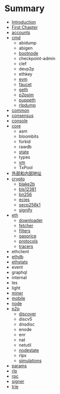 # Summary

* [Introduction](README.md)
* [First Chapter](chapter1.md)
* [accounts](accounts.md)
* [cmd](cmd.md)
  * abidump
  * abigen
  * [bootnode](cmd/bootnode.md)
  * checkpoint-admin
  * clef
  * devp2p
  * ethkey
  * [evm](cmd/evm.md)
  * [faucet](cmd/faucet.md)
  * [geth](cmd/geth.md)
  * [p2psim](cmd/p2psim.md)
  * [puppeth](cmd/puppeth.md)
  * [rlpdump](cmd/rlpdump.md)
* [common](common.md)
* [consensus](consensus.md)
* [console](console.md)
* [core](core.md)
  * asm
  * bloombits
  * forkid
  * rawdb
  * [state](core/state.md)
  * types
  * [vm](core/vm.md)
  * TxPool
* [外部和内部地址](wai-bu-he-nei-bu-di-zhi.md)
* [crypto](crypto.md)
  * [blake2b](crypto/blake2b.md)
  * [bls12381](crypto/bls12381.md)
  * [bn256](crypto/bn256.md)
  * [ecies](crypto/ecies.md)
  * [secp256k1](crypto/secp256k1.md)
  * [signify](crypto/signify.md)
* [eth](eth.md)
  * [downloader](eth/downloader.md)
  * [fetcher](eth/fetcher.md)
  * [filters](eth/filters.md)
  * [gasprice](eth/gasprice.md)
  * [protocols](eth/protocols.md)
  * [tracers](eth/tracers.md)
* ethclient
* [ethdb](ethdb.md)
* [ethstats](ethstats.md)
* event
* graphql
* internal
* les
* light
* [miner](miner.md)
* [mobile](mobile.md)
* [node](node.md)
* [p2p](p2p.md)
  * [discover](p2p/discover.md)
  * discv5
  * dnsdisc
  * enode
  * enr
  * nat
  * netutil
  * [nodestate](p2p/nodestate.md)
  * rlpx
  * [simulations](p2p/simulations.md)
* [params](params.md)
* [rlp](rlp.md)
* [rpc](rpc.md)
* [signer](signer.md)
* [trie](trie.md)

